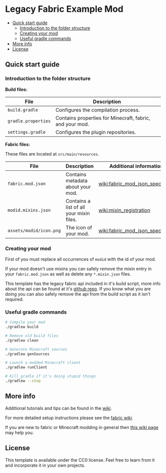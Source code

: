 # Legacy Fabric Example Mod

- [Quick start guide](#quick-start-guide)
  - [Introduction to the folder structure](#introduction-to-the-folder-structure)
  - [Creating your mod](#creating-your-mod)
  - [Useful gradle commands](#useful-gradle-commands)
- [More info](#more-info)
- [License](#license)

## Quick start guide

### Introduction to the folder structure

**Build files:**

| File                | Description                                              |
| ------------------- | -------------------------------------------------------- |
| `build.gradle`      | Configures the compilation process.                      |
| `gradle.properties` | Contains properties for Minecraft, fabric, and your mod. |
| `settings.gradle`   | Configures the plugin repositories.                      |

**Fabric files:**

These files are located at `src/main/resources`.

| File                    | Description                              | Additional information                                                                                                |
| ----------------------- | ---------------------------------------- | --------------------------------------------------------------------------------------------------------------------- |
| `fabric.mod.json`       | Contains metadata about your mod.        | [wiki:fabric_mod_json_spec](https://fabricmc.net/wiki/documentation:fabric_mod_json_spec)                             |
| `modid.mixins.json`     | Contains a list of all your mixin files. | [wiki:mixin_registration](https://fabricmc.net/wiki/tutorial:mixin_registration)                                      |
| `assets/modid/icon.png` | The icon of your mod.                    | [wiki:fabric_mod_json_spec#icon](https://fabricmc.net/wiki/documentation:fabric_mod_json_spec?s[]=icon#custom_fields) |


### Creating your mod

First of you must replace all occurrences of `modid` with the id of your mod.

If your mod doesn't use mixins you can safely remove the mixin entry in your `fabric.mod.json` as well as delete any `*.mixin.json` files.

This template has the legacy fabric api included in it's build script, more info about the api can be found at it's [github repo](https://github.com/Legacy-Fabric/fabric).
If you know what you are doing you can also safely remove the api from the build script as it isn't required.

### Useful gradle commands

```sh
# Compile your mod
./gradlew build

# Remove old build files
./gradlew clean

# Generate Minecraft sources
./gradlew genSources

# Launch a modded Minecraft client
./gradlew runClient

# Kill gradle if it's doing stupid things
./gradlew --stop
```

## More info

Additional tutorials and tips can be found in the [wiki](https://github.com/Legacy-Fabric/fabric-example-mod/wiki).

For more detailed setup instructions please see the [fabric wiki](https://fabricmc.net/wiki/tutorial:setup).

If you are new to fabric or Minecraft modding in general then [this wiki page](https://fabricmc.net/wiki/tutorial:primer) may help you.

## License

This template is available under the CC0 license. Feel free to learn from it and incorporate it in your own projects.
